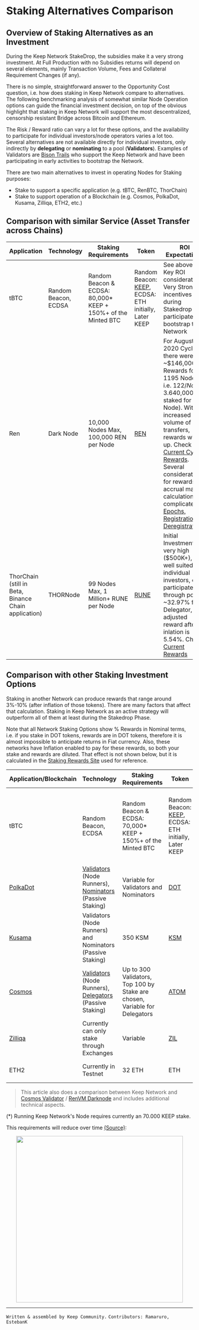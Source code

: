 # Staking Alternatives Comparison

## Overview of Staking Alternatives as an Investment

During the Keep Network StakeDrop, the subsidies make it a very strong investment. At Full Production with no Subsidies returns will depend on several elements, mainly Transaction Volume, Fees and Collateral Requirement Changes (if any).

There is no simple, straightforward answer to the Opportunity Cost question, i.e. how does staking in Keep Network compare to alternatives. The following benchmarking analysis of somewhat similar Node Operation options can guide the financial investment decision, on top of the obvious highlight that staking in Keep Network will support the most descentralized, censorship resistant Bridge across Bitcoin and Ethereum.

The Risk / Reward ratio can vary a lot for these options, and the availability to participate for individual investors/node operators varies a lot too. Several alternatives are not available directly for individual investors, only indirectly by **delegating** or **nominating** to a pool (**Validators**). Examples of Validators are [Bison Trails](https://bisontrails.co/) who support the Keep Network and have been participating in early activities to bootstrap the Network.

There are two main alternatives to invest in operating Nodes for Staking purposes:
* Stake to support a specific application (e.g. tBTC, RenBTC, ThorChain)
* Stake to support operation of a Blockchain (e.g. Cosmos, PolkaDot, Kusama, Zilliqa, ETH2, etc.)


## Comparison with similar Service (Asset Transfer across Chains)

| **Application**| **Technology**|**Staking Requirements**|**Token**|**ROI Expectations**|
| --- | --- | --- | --- | --- | 
| tBTC | Random Beacon, ECDSA| Random Beacon & ECDSA: 80,000* KEEP + 150%+ of the Minted BTC| Random Beacon: [KEEP](https://www.coingecko.com/en/coins/keep-network), ECDSA: ETH initially, Later KEEP | See above for Key ROI considerations. Very Strong incentives during Stakedrop to participate and bootstrap the Network | 
|Ren|  Dark Node | 10,000 Nodes Max, 100,000 REN per Node| [REN](https://www.coingecko.com/en/coins/ren)| For August 2020 Cycle, there were ~$146,000 in Rewards for 1195 Nodes, i.e. $122/Node, 3.6%/year (assuming same rewards, ~$40,000 staked for a Node). With increased volume of transfers, rewards will go up. Check [Current Cycle Rewards](https://mainnet.renproject.io/darknodes). Several considerations for rewards accrual make calculations complicated: [Epochs, Registration, Deregistration](https://docs.renproject.io/darknodes/community/darknode-epoch-cycle-changes#darknode-epoch-cycle-or-renvm-mainnet) | 
|ThorChain (still in Beta, Binance Chain application)|  THORNode | 99 Nodes Max, 1 Million+ RUNE per Node| [RUNE](https://www.coingecko.com/en/coins/thorchain)| Initial Investment is very high ($500K+), not well suited for individual investors, can participate through pools. ~32.97% for Delegator, adjusted reward after inlation is 5.54%. Check [Current Rewards](https://www.stakingrewards.com/earn/thorchain) |




## Comparison with other Staking Investment Options

Staking in another Network can produce rewards that range around 3%-10% (after inflation of those tokens). There are many factors that affect that calculation. Staking in Keep Network as an active strategy will outperform all of them at least during the Stakedrop Phase.

Note that all Network Staking Options show % Rewards in Nominal terms, i.e. if you stake in DOT tokens, rewards are in DOT tokens, therefore it is almost impossible to anticipate returns in Fiat currency. Also, these networks have Inflation enabled to pay for these rewards, so both your stake and rewards are diluted. That effect is not shown below, but it is calculated in the [Staking Rewards Site](https://www.stakingrewards.com/) used for  reference.


| **Application/Blockchain**| **Technology**|**Staking Requirements**|**Token**|**ROI Expectations**|
| --- | --- | --- | --- | --- | 
| tBTC | Random Beacon, ECDSA| Random Beacon & ECDSA: 70,000* KEEP + 150%+ of the Minted BTC| Random Beacon: [KEEP](https://www.coingecko.com/en/coins/keep-network), ECDSA: ETH initially, Later KEEP | See above for Key ROI considerations. Very Strong incentives during Stakedrop to participate and bootstrap the Network| 
|[PolkaDot](https://wiki.polkadot.network/docs/en/learn-staking)|  [Validators](https://wiki.polkadot.network/docs/en/maintain-guides-how-to-validate-polkadot) (Node Runners), [Nominators](https://wiki.polkadot.network/docs/en/maintain-guides-how-to-nominate-polkadot) (Passive Staking) | Variable for Validators and Nominators| [DOT](https://www.coingecko.com/en/coins/polkadot)| ~8.5% (Validator) ~8.14% (Delegator), check [Current Rewards](https://www.stakingrewards.com/earn/polkadot) |
|[Kusama](https://docs.google.com/forms/d/e/1FAIpQLSewhltQOcmkIlE7Wftn0NTVuyEs6Wk8Qpx6ssCAo2BO4oQH0w/viewform)|  Validators (Node Runners) and Nominators (Passive Staking) | 350 KSM| [KSM](https://www.coingecko.com/en/coins/kusama)|~3.82% (Validator) ~3.62% (Delegator), check [Current Rewards](https://www.stakingrewards.com/earn/kusama)  |
|[Cosmos](https://hub.cosmos.network/master/hub-overview/overview.html#the-atom)|  [Validators](https://hub.cosmos.network/master/validators/overview.html#validators-overview) (Node Runners), [Delegators](https://hub.cosmos.network/master/delegators/delegator-guide-cli.html#delegator-guide-cli) (Passive Staking)| Up to 300 Validators, Top 100 by Stake are chosen, Variable for Delegators| [ATOM](https://www.coingecko.com/en/coins/cosmos)| ~9.11% Validator, 8.38% Delegators, check [Current Rewards](https://www.stakingrewards.com/earn/cosmos)  | 
|[Zilliqa](https://www.zilliqa.com/staking)|  Currently can only stake through Exchanges| Variable| [ZIL](https://www.coingecko.com/en/coins/zilliqa)| ~10% Nominators, check [Current Rewards](https://www.stakingrewards.com/earn/zilliqa)  |
|ETH2|  Currently in Testnet | 32 ETH| ETH| [Future Rewards Estimates](https://www.stakingrewards.com/earn/ethereum-2-0)| 

>This article also does a comparison between Keep Network and [Cosmos Validator](https://keeptools.org/comparison/cosmos-validator) / [RenVM Darknode](https://keeptools.org/comparison/renvm-darknode) and includes additional technical aspects.


(*) Running Keep Network's Node requires currently an 70.000 KEEP stake. 

This requirements will reduce over time [(Source)](https://hackmd.io/@protocollayer/BkUBl7zIw):

<p align="center">
  <img width="450" src="https://user-images.githubusercontent.com/73607532/99149334-0eb50580-266c-11eb-8d0d-387e385ea74f.png">
</p>



---
`Written & assembled by Keep Community.`
`Contributors: Ramaruro, EstebanK`
